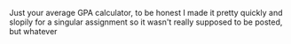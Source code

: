 Just your average GPA calculator, to be honest I made it pretty quickly and slopily for a singular assignment so it wasn't really supposed to be posted, but whatever
